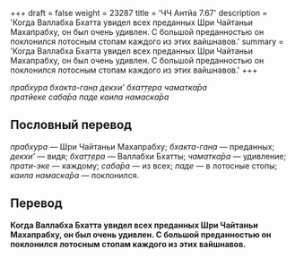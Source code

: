 +++
draft = false
weight = 23287
title = 'ЧЧ Антйа 7.67'
description = 'Когда Валлабха Бхатта увидел всех преданных Шри Чайтаньи Махапрабху, он был очень удивлен. С большой преданностью он поклонился лотосным стопам каждого из этих вайшнавов.'
summary = 'Когда Валлабха Бхатта увидел всех преданных Шри Чайтаньи Махапрабху, он был очень удивлен. С большой преданностью он поклонился лотосным стопам каждого из этих вайшнавов.'
+++

_прабхура бхакта-ган̣а декхи’ бхат̣т̣ера чаматка̄ра  
пратйеке саба̄ра паде каила намаска̄ра_

## Пословный перевод

_прабхура_ — Шри Чайтаньи Махапрабху; _бхакта_\-_ган̣а_ — преданных; _декхи’_ — видя; _бхат̣т̣ера_ — Валлабхи Бхатты; _чаматка̄ра_ — удивление; _прати_\-_эке_ — каждому; _саба̄ра_ — из всех; _паде_ — в лотосные стопы; _каила_ _намаска̄ра_ — поклонился.

## Перевод

**Когда Валлабха Бхатта увидел всех преданных Шри Чайтаньи Махапрабху, он был очень удивлен. С большой преданностью он поклонился лотосным стопам каждого из этих вайшнавов.**
